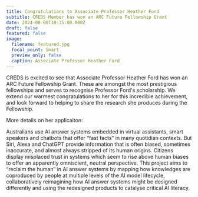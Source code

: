 ```yaml
---
title: Congratulations to Associate Professor Heather Ford
subtitle: CREDS Member has won an ARC Future Fellowship Grant
date: 2024-08-08T10:35:00.000Z
draft: false
featured: false
image:
  filename: featured.jpg
  focal_point: Smart
  preview_only: false
  caption: Associate Professor Heather Ford
---
```

CREDS is excited to see that Associate Professor Heather Ford has won an ARC Future Fellowship Grant. These are amongst the most prestigious fellowships and serves to recognise Professor Ford's scholarship. We extend our warmest congratulations to her for this incredible achievement, and look forward to helping to share the research she produces during the Fellowship. 

More details on her applicaiton:

Australians use AI answer systems embedded in virtual assistants, smart speakers and chatbots that offer “fast facts” in many quotidian contexts. But Siri, Alexa and ChatGPT provide information that is often biased, sometimes inaccurate, and almost always stripped of its human origins. Citizens display misplaced trust in systems which seem to rise above human biases to offer an apparently omniscient, neutral perspective. This project aims to “reclaim the human” in AI answer systems by mapping how knowledges are coproduced by people at multiple levels of the AI model lifecycle, collaboratively reimagining how AI answer systems might be designed differently and using the redesigned products to catalyse critical AI literacy.
